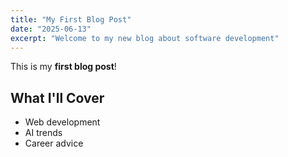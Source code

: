```yaml
---
title: "My First Blog Post"
date: "2025-06-13"
excerpt: "Welcome to my new blog about software development"
---
```


This is my **first blog post**! 

## What I'll Cover
- Web development
- AI trends
- Career advice